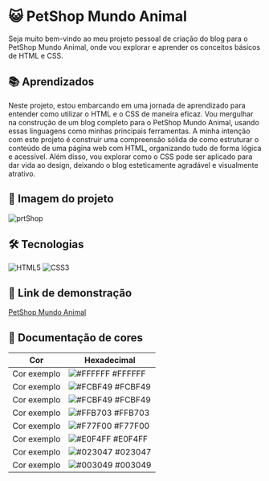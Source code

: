 # 😺 PetShop Mundo Animal

Seja muito bem-vindo ao meu projeto pessoal de criação do blog para o PetShop Mundo Animal, onde vou explorar e aprender os conceitos básicos de HTML e CSS.

## 📚 Aprendizados

Neste projeto, estou embarcando em uma jornada de aprendizado para entender como utilizar o HTML e o CSS de maneira eficaz. Vou mergulhar na construção de um blog completo para o PetShop Mundo Animal, usando essas linguagens como minhas principais ferramentas.
A minha intenção com este projeto é construir uma compreensão sólida de como estruturar o conteúdo de uma página web com HTML, organizando tudo de forma lógica e acessível. Além disso, vou explorar como o CSS pode ser aplicado para dar vida ao design, deixando o blog esteticamente agradável e visualmente atrativo.

## 📸 Imagem do projeto

![prtShop](https://github.com/mariabernardes23/atividade-gitHubII/assets/99373514/45e6529b-c751-4031-9c25-ae5dab46ae46)

## 🛠 Tecnologias
![HTML5](https://img.shields.io/badge/HTML5-000?style=for-the-badge&logo=html5)
![CSS3](https://img.shields.io/badge/CSS3-000?style=for-the-badge&logo=css3&logoColor=264CE4)

## 🔗 Link de demonstração
<a href="https://mariabernardes23.github.io/petshop-mundo-animal/">PetShop Mundo Animal</a>

## 🎨 Documentação de cores

| Cor               | Hexadecimal                                                |
| ----------------- | ---------------------------------------------------------------- |
| Cor exemplo       | ![#FFFFFF](https://via.placeholder.com/10/FFFFFF?text=+) #FFFFFF |
| Cor exemplo       | ![#FCBF49](https://via.placeholder.com/10/FCBF49?text=+) #FCBF49 |
| Cor exemplo       | ![#FCBF49](https://via.placeholder.com/10/FCBF49?text=+) #FCBF49 |
| Cor exemplo       | ![#FFB703](https://via.placeholder.com/10/FFB703?text=+) #FFB703 |
| Cor exemplo       | ![#F77F00](https://via.placeholder.com/10/F77F00?text=+) #F77F00 |
| Cor exemplo       | ![#E0F4FF](https://via.placeholder.com/10/E0F4FF?text=+) #E0F4FF |
| Cor exemplo       | ![#023047](https://via.placeholder.com/10/023047?text=+) #023047 |
| Cor exemplo       | ![#003049](https://via.placeholder.com/10/003049?text=+) #003049 |
